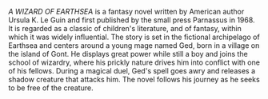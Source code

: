 _A WIZARD OF EARTHSEA_ is a fantasy novel written by American author Ursula K. Le Guin and first published by the small press Parnassus in 1968. It is regarded as a classic of children's literature, and of fantasy, within which it was widely influential. The story is set in the fictional archipelago of Earthsea and centers around a young mage named Ged, born in a village on the island of Gont. He displays great power while still a boy and joins the school of wizardry, where his prickly nature drives him into conflict with one of his fellows. During a magical duel, Ged's spell goes awry and releases a shadow creature that attacks him. The novel follows his journey as he seeks to be free of the creature.
